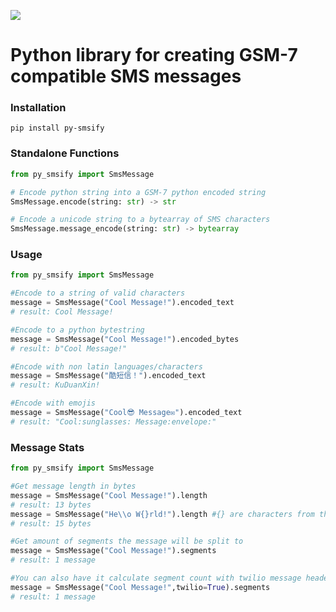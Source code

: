 ![](https://i.imgur.com/xuHAE49.png)
# Python library for creating GSM-7 compatible SMS messages

### Installation
`pip install py-smsify`

### Standalone Functions
```python
from py_smsify import SmsMessage

# Encode python string into a GSM-7 python encoded string
SmsMessage.encode(string: str) -> str

# Encode a unicode string to a bytearray of SMS characters
SmsMessage.message_encode(string: str) -> bytearray
```

### Usage
```python
from py_smsify import SmsMessage

#Encode to a string of valid characters
message = SmsMessage("Cool Message!").encoded_text
# result: Cool Message!

#Encode to a python bytestring
message = SmsMessage("Cool Message!").encoded_bytes
# result: b"Cool Message!"

#Encode with non latin languages/characters
message = SmsMessage("酷短信！").encoded_text
# result: KuDuanXin!

#Encode with emojis
message = SmsMessage("Cool😎 Message✉️").encoded_text
# result: "Cool:sunglasses: Message:envelope:"
```

### Message Stats
```python
from py_smsify import SmsMessage

#Get message length in bytes
message = SmsMessage("Cool Message!").length
# result: 13 bytes
message = SmsMessage("He\\o W{}rld!").length #{} are characters from the extended table and therefore require 2 bytes of space
# result: 15 bytes

#Get amount of segments the message will be split to
message = SmsMessage("Cool Message!").segments
# result: 1 message

#You can also have it calculate segment count with twilio message headers in mind
message = SmsMessage("Cool Message!",twilio=True).segments
# result: 1 message

```